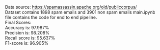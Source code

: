 Data source: https://spamassassin.apache.org/old/publiccorpus/<br>
Dataset contains 1898 spam emails and 3901 non spam emails
main.ipynb file contains the code for end to end pipeline. <br>
Final Scores:<br>
<t>  Accuracy is: 97.987%<br>
<t>  Precision is: 98.208%<br>
<t>  Recall score is: 95.637%<br>
<t>  F1-score is: 96.905%<br>
